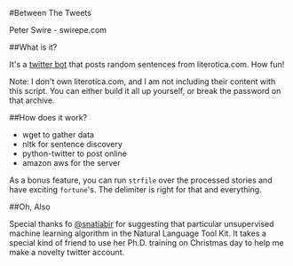 #Between The Tweets

Peter Swire - swirepe.com

##What is it?

It's a [twitter bot](https://twitter.com/Between_Tweets) that posts random sentences from literotica.com.  How fun!

Note: I don't own literotica.com, and I am not including their content with this script.  You can either build it all up yourself, or break the password on that archive.

##How does it work?

* wget to gather data
* nltk for sentence discovery
* python-twitter to post online
* amazon aws for the server

As a bonus feature, you can run `strfile` over the processed stories and have exciting `fortune`'s.  The delimiter is right for that and everything.

##Oh, Also

Special thanks fo [@snatiabir](https://twitter.com/snatiabir) for suggesting that particular unsupervised machine learning algorithm in the Natural Language Tool Kit.  It takes a special kind of friend to use her Ph.D. training on Christmas day to help me make a novelty twitter account.

